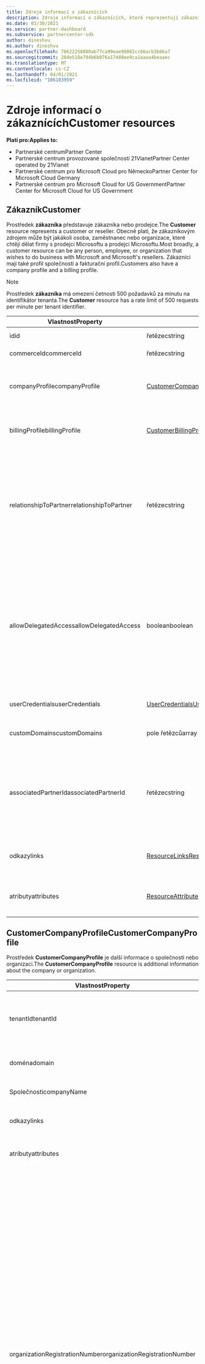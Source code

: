 ```yaml
---
title: Zdroje informací o zákaznících
description: Zdroje informací o zákaznících, které reprezentují zákazníka nebo prodejce.
ms.date: 03/30/2021
ms.service: partner-dashboard
ms.subservice: partnercenter-sdk
author: dineshvu
ms.author: dineshvu
ms.openlocfilehash: 78622258880ab77ca99eae98082cc66acb3b66a7
ms.sourcegitcommit: 204e518e794b6b076a17488ee9ca1aaaa4beaaec
ms.translationtype: MT
ms.contentlocale: cs-CZ
ms.lasthandoff: 04/01/2021
ms.locfileid: "106103959"
---
```

# <a name="customer-resources"></a><span data-ttu-id="9129c-103">Zdroje informací o zákaznících</span><span class="sxs-lookup"><span data-stu-id="9129c-103">Customer resources</span></span>

<span data-ttu-id="9129c-104">**Platí pro:**</span><span class="sxs-lookup"><span data-stu-id="9129c-104">**Applies to:**</span></span>

- <span data-ttu-id="9129c-105">Partnerské centrum</span><span class="sxs-lookup"><span data-stu-id="9129c-105">Partner Center</span></span>
- <span data-ttu-id="9129c-106">Partnerské centrum provozované společností 21Vianet</span><span class="sxs-lookup"><span data-stu-id="9129c-106">Partner Center operated by 21Vianet</span></span>
- <span data-ttu-id="9129c-107">Partnerské centrum pro Microsoft Cloud pro Německo</span><span class="sxs-lookup"><span data-stu-id="9129c-107">Partner Center for Microsoft Cloud Germany</span></span>
- <span data-ttu-id="9129c-108">Partnerské centrum pro Microsoft Cloud for US Government</span><span class="sxs-lookup"><span data-stu-id="9129c-108">Partner Center for Microsoft Cloud for US Government</span></span>

## <a name="customer"></a><span data-ttu-id="9129c-109">Zákazník</span><span class="sxs-lookup"><span data-stu-id="9129c-109">Customer</span></span>

<span data-ttu-id="9129c-110">Prostředek **zákazníka** představuje zákazníka nebo prodejce.</span><span class="sxs-lookup"><span data-stu-id="9129c-110">The **Customer** resource represents a customer or reseller.</span></span> <span data-ttu-id="9129c-111">Obecně platí, že zákazníkovým zdrojem může být jakákoli osoba, zaměstnanec nebo organizace, které chtějí dělat firmy s prodejci Microsoftu a prodejci Microsoftu.</span><span class="sxs-lookup"><span data-stu-id="9129c-111">Most broadly, a customer resource can be any person, employee, or organization that wishes to do business with Microsoft and Microsoft's resellers.</span></span> <span data-ttu-id="9129c-112">Zákazníci mají také profil společnosti a fakturační profil.</span><span class="sxs-lookup"><span data-stu-id="9129c-112">Customers also have a company profile and a billing profile.</span></span>

>[!NOTE]
><span data-ttu-id="9129c-113">Prostředek **zákazníka** má omezení četnosti 500 požadavků za minutu na identifikátor tenanta.</span><span class="sxs-lookup"><span data-stu-id="9129c-113">The **Customer** resource has a rate limit of 500 requests per minute per tenant identifier.</span></span>

| <span data-ttu-id="9129c-114">Vlastnost</span><span class="sxs-lookup"><span data-stu-id="9129c-114">Property</span></span>              | <span data-ttu-id="9129c-115">Typ</span><span class="sxs-lookup"><span data-stu-id="9129c-115">Type</span></span>                                                             | <span data-ttu-id="9129c-116">Description</span><span class="sxs-lookup"><span data-stu-id="9129c-116">Description</span></span>                                                                                                                                  |
|-----------------------|------------------------------------------------------------------|----------------------------------------------------------------------------------------------------------------------------------------------|
| <span data-ttu-id="9129c-117">id</span><span class="sxs-lookup"><span data-stu-id="9129c-117">id</span></span>                    | <span data-ttu-id="9129c-118">řetězec</span><span class="sxs-lookup"><span data-stu-id="9129c-118">string</span></span>                                                           | <span data-ttu-id="9129c-119">ID zákazníka.</span><span class="sxs-lookup"><span data-stu-id="9129c-119">The customer ID.</span></span>                                                                                                                             |
| <span data-ttu-id="9129c-120">commerceId</span><span class="sxs-lookup"><span data-stu-id="9129c-120">commerceId</span></span>            | <span data-ttu-id="9129c-121">řetězec</span><span class="sxs-lookup"><span data-stu-id="9129c-121">string</span></span>                                                           | <span data-ttu-id="9129c-122">ID obchodu.</span><span class="sxs-lookup"><span data-stu-id="9129c-122">The commerce ID.</span></span>                                                                                                                             |
| <span data-ttu-id="9129c-123">companyProfile</span><span class="sxs-lookup"><span data-stu-id="9129c-123">companyProfile</span></span>        | [<span data-ttu-id="9129c-124">CustomerCompanyProfile</span><span class="sxs-lookup"><span data-stu-id="9129c-124">CustomerCompanyProfile</span></span>](#customercompanyprofile)                | <span data-ttu-id="9129c-125">Další informace o společnosti nebo organizaci</span><span class="sxs-lookup"><span data-stu-id="9129c-125">Additional information about the company or organization.</span></span>                                                                                    |
| <span data-ttu-id="9129c-126">billingProfile</span><span class="sxs-lookup"><span data-stu-id="9129c-126">billingProfile</span></span>        | [<span data-ttu-id="9129c-127">CustomerBillingProfile</span><span class="sxs-lookup"><span data-stu-id="9129c-127">CustomerBillingProfile</span></span>](#customerbillingprofile)                | <span data-ttu-id="9129c-128">Další informace, které se používají k fakturaci.</span><span class="sxs-lookup"><span data-stu-id="9129c-128">Additional information used for billing.</span></span>                                                                                                     |
| <span data-ttu-id="9129c-129">relationshipToPartner</span><span class="sxs-lookup"><span data-stu-id="9129c-129">relationshipToPartner</span></span> | <span data-ttu-id="9129c-130">řetězec</span><span class="sxs-lookup"><span data-stu-id="9129c-130">string</span></span>                                                           | <span data-ttu-id="9129c-131">Definuje licenční program, který partner používá pro tohoto zákazníka: "none", "prodejce", "Advisor", "syndikace" nebo " \_ Podpora Microsoftu".</span><span class="sxs-lookup"><span data-stu-id="9129c-131">Defines the licensing program that the partner uses for this customer: "none", "reseller", "advisor", "syndication" or "microsoft\_support".</span></span> |
| <span data-ttu-id="9129c-132">allowDelegatedAccess</span><span class="sxs-lookup"><span data-stu-id="9129c-132">allowDelegatedAccess</span></span>  | <span data-ttu-id="9129c-133">boolean</span><span class="sxs-lookup"><span data-stu-id="9129c-133">boolean</span></span>                                                          | <span data-ttu-id="9129c-134">Zda má partner udělena oprávnění delegovaného správce tohoto zákazníka.</span><span class="sxs-lookup"><span data-stu-id="9129c-134">Whether the partner has been granted delegated admin privileges by this customer.</span></span> <span data-ttu-id="9129c-135">Tato vlastnost je k dispozici pouze při získávání zákazníka podle ID, nikoli podle seznamu.</span><span class="sxs-lookup"><span data-stu-id="9129c-135">This property is only available when getting a customer by ID, not by list.</span></span>                                                         |
| <span data-ttu-id="9129c-136">userCredentials</span><span class="sxs-lookup"><span data-stu-id="9129c-136">userCredentials</span></span>       | [<span data-ttu-id="9129c-137">UserCredentials</span><span class="sxs-lookup"><span data-stu-id="9129c-137">UserCredentials</span></span>](user-resources.md#usercredentials) | <span data-ttu-id="9129c-138">Přihlašovací údaje uživatele</span><span class="sxs-lookup"><span data-stu-id="9129c-138">The user credentials.</span></span>                                                                                                                        |
| <span data-ttu-id="9129c-139">customDomains</span><span class="sxs-lookup"><span data-stu-id="9129c-139">customDomains</span></span>         | <span data-ttu-id="9129c-140">pole řetězců</span><span class="sxs-lookup"><span data-stu-id="9129c-140">array of strings</span></span>                                                 | <span data-ttu-id="9129c-141">Seznam vlastních domén zákazníka.</span><span class="sxs-lookup"><span data-stu-id="9129c-141">List of custom domains of a customer.</span></span>                                                                                                        |
| <span data-ttu-id="9129c-142">associatedPartnerId</span><span class="sxs-lookup"><span data-stu-id="9129c-142">associatedPartnerId</span></span>   | <span data-ttu-id="9129c-143">řetězec</span><span class="sxs-lookup"><span data-stu-id="9129c-143">string</span></span>                                                           | <span data-ttu-id="9129c-144">Nepřímý prodejce přidružený k tomuto účtu zákazníka.</span><span class="sxs-lookup"><span data-stu-id="9129c-144">The indirect reseller associated to this customer account.</span></span> <span data-ttu-id="9129c-145">Tuto hodnotu můžou nastavit jenom nepřímí partneři CSP.</span><span class="sxs-lookup"><span data-stu-id="9129c-145">This value can be set only by indirect CSP partners.</span></span>                              |
| <span data-ttu-id="9129c-146">odkazy</span><span class="sxs-lookup"><span data-stu-id="9129c-146">links</span></span>                 | [<span data-ttu-id="9129c-147">ResourceLinks</span><span class="sxs-lookup"><span data-stu-id="9129c-147">ResourceLinks</span></span>](utility-resources.md#resourcelinks)             | <span data-ttu-id="9129c-148">Odkazy na prostředky obsažené v profilu.</span><span class="sxs-lookup"><span data-stu-id="9129c-148">The resource links contained within the profile.</span></span>                                                                                             |
| <span data-ttu-id="9129c-149">atributy</span><span class="sxs-lookup"><span data-stu-id="9129c-149">attributes</span></span>            | [<span data-ttu-id="9129c-150">ResourceAttributes</span><span class="sxs-lookup"><span data-stu-id="9129c-150">ResourceAttributes</span></span>](utility-resources.md#resourceattributes)   | <span data-ttu-id="9129c-151">Atributy metadat odpovídající profilu.</span><span class="sxs-lookup"><span data-stu-id="9129c-151">The metadata attributes corresponding to the profile.</span></span>                                                                                        |

## <a name="customercompanyprofile"></a><span data-ttu-id="9129c-152">CustomerCompanyProfile</span><span class="sxs-lookup"><span data-stu-id="9129c-152">CustomerCompanyProfile</span></span>

<span data-ttu-id="9129c-153">Prostředek **CustomerCompanyProfile** je další informace o společnosti nebo organizaci.</span><span class="sxs-lookup"><span data-stu-id="9129c-153">The **CustomerCompanyProfile** resource is additional information about the company or organization.</span></span>

| <span data-ttu-id="9129c-154">Vlastnost</span><span class="sxs-lookup"><span data-stu-id="9129c-154">Property</span></span>    | <span data-ttu-id="9129c-155">Typ</span><span class="sxs-lookup"><span data-stu-id="9129c-155">Type</span></span>                                                           | <span data-ttu-id="9129c-156">Description</span><span class="sxs-lookup"><span data-stu-id="9129c-156">Description</span></span>                                                                       |
|-------------|----------------------------------------------------------------|-----------------------------------------------------------------------------------|
| <span data-ttu-id="9129c-157">tenantId</span><span class="sxs-lookup"><span data-stu-id="9129c-157">tenantId</span></span>    | <span data-ttu-id="9129c-158">řetězec</span><span class="sxs-lookup"><span data-stu-id="9129c-158">string</span></span>                                                         | <span data-ttu-id="9129c-159">Identifikátor tenanta zákazníka pro Azure AD.</span><span class="sxs-lookup"><span data-stu-id="9129c-159">The customer's tenant identifier for Azure AD.</span></span> <span data-ttu-id="9129c-160">Tento název se také označuje jako MicrosoftID.</span><span class="sxs-lookup"><span data-stu-id="9129c-160">This is also called a MicrosoftID.</span></span> |
| <span data-ttu-id="9129c-161">doména</span><span class="sxs-lookup"><span data-stu-id="9129c-161">domain</span></span>      | <span data-ttu-id="9129c-162">řetězec</span><span class="sxs-lookup"><span data-stu-id="9129c-162">string</span></span>                                                         | <span data-ttu-id="9129c-163">Název zákazníka, například contoso.onmicrosoft.com.</span><span class="sxs-lookup"><span data-stu-id="9129c-163">The customer's name, such as contoso.onmicrosoft.com.</span></span>                             |
| <span data-ttu-id="9129c-164">Společnosti</span><span class="sxs-lookup"><span data-stu-id="9129c-164">companyName</span></span> | <span data-ttu-id="9129c-165">řetězec</span><span class="sxs-lookup"><span data-stu-id="9129c-165">string</span></span>                                                         | <span data-ttu-id="9129c-166">Název společnosti nebo organizace.</span><span class="sxs-lookup"><span data-stu-id="9129c-166">The name of the company or organization.</span></span>                                          |
| <span data-ttu-id="9129c-167">odkazy</span><span class="sxs-lookup"><span data-stu-id="9129c-167">links</span></span>       | [<span data-ttu-id="9129c-168">ResourceLinks</span><span class="sxs-lookup"><span data-stu-id="9129c-168">ResourceLinks</span></span>](utility-resources.md#resourcelinks)           | <span data-ttu-id="9129c-169">Odkazy na prostředky obsažené v profilu.</span><span class="sxs-lookup"><span data-stu-id="9129c-169">The resource links contained within the profile.</span></span>                                  |
| <span data-ttu-id="9129c-170">atributy</span><span class="sxs-lookup"><span data-stu-id="9129c-170">attributes</span></span>  | [<span data-ttu-id="9129c-171">ResourceAttributes</span><span class="sxs-lookup"><span data-stu-id="9129c-171">ResourceAttributes</span></span>](utility-resources.md#resourceattributes) | <span data-ttu-id="9129c-172">Atributy metadat odpovídající profilu.</span><span class="sxs-lookup"><span data-stu-id="9129c-172">The metadata attributes corresponding to the profile.</span></span>                             |
|<span data-ttu-id="9129c-173">organizationRegistrationNumber</span><span class="sxs-lookup"><span data-stu-id="9129c-173">organizationRegistrationNumber</span></span>|<span data-ttu-id="9129c-174">Řetězec</span><span class="sxs-lookup"><span data-stu-id="9129c-174">String</span></span>|<span data-ttu-id="9129c-175">Registrační číslo organizace zákazníka (také označované jako DIČ v určitých zemích).</span><span class="sxs-lookup"><span data-stu-id="9129c-175">The customer’s organization registration number (also referred to as INN number in certain countries).</span></span> <span data-ttu-id="9129c-176">Požadované jenom pro společnost nebo organizaci zákazníka, která se nachází v následujících zemích: Arménská (AM), Ázerbájdžán (AZ), Bělorusko (BY), Maďarsko (HU), Kazachstán (KZ), Kyrgyzstán (KG), Moldavsko (MD), Rusko (RU), Tádžikistán (TJ), Uzbekistán (UZ), Ukrajina (UA), Indie, Brazílie, Jižní Afrika, Polsko, Spojené arabské emiráty, Saúdská Arábie, Turecko, Thajsko, Vietnam, Maďarsko, Jižní Súdán a Venezuela.</span><span class="sxs-lookup"><span data-stu-id="9129c-176">Only required for customer’s company/organization located in the following countries: Armenia(AM), Azerbaijan(AZ), Belarus(BY), Hungary(HU), Kazakhstan(KZ), Kyrgyzstan(KG), Moldova(MD), Russia(RU), Tajikistan(TJ), Uzbekistan(UZ), Ukraine(UA), India, Brazil, South Africa, Poland, United Arab Emirates, Saudi Arabia, Turkey, Thailand, Vietnam, Myanmar, Iraq, South Sudan and Venezuela.</span></span> <span data-ttu-id="9129c-177">Pro společnost nebo organizaci zákazníka nacházející se v jiných zemích by neměl být určen.</span><span class="sxs-lookup"><span data-stu-id="9129c-177">For customer’s company/organization located in other countries this should not be specified.</span></span>|


## <a name="customerbillingprofile"></a><span data-ttu-id="9129c-178">CustomerBillingProfile</span><span class="sxs-lookup"><span data-stu-id="9129c-178">CustomerBillingProfile</span></span>

<span data-ttu-id="9129c-179">Prostředek **CustomerBillingProfile** jsou další informace, které se používají k fakturaci zákazníka.</span><span class="sxs-lookup"><span data-stu-id="9129c-179">The **CustomerBillingProfile** resource is additional information used to bill the customer.</span></span>

| <span data-ttu-id="9129c-180">Vlastnost</span><span class="sxs-lookup"><span data-stu-id="9129c-180">Property</span></span>       | <span data-ttu-id="9129c-181">Typ</span><span class="sxs-lookup"><span data-stu-id="9129c-181">Type</span></span>                                                           | <span data-ttu-id="9129c-182">Description</span><span class="sxs-lookup"><span data-stu-id="9129c-182">Description</span></span>                                                                                                                                            |
|----------------|----------------------------------------------------------------|--------------------------------------------------------------------------------------------------------------------------------------------------------|
| <span data-ttu-id="9129c-183">id</span><span class="sxs-lookup"><span data-stu-id="9129c-183">id</span></span>             | <span data-ttu-id="9129c-184">řetězec</span><span class="sxs-lookup"><span data-stu-id="9129c-184">string</span></span>                                                         | <span data-ttu-id="9129c-185">Identifikátor profilu.</span><span class="sxs-lookup"><span data-stu-id="9129c-185">The profile identifier.</span></span>                                                                                                                                |
| <span data-ttu-id="9129c-186">firstName</span><span class="sxs-lookup"><span data-stu-id="9129c-186">firstName</span></span>      | <span data-ttu-id="9129c-187">řetězec</span><span class="sxs-lookup"><span data-stu-id="9129c-187">string</span></span>                                                         | <span data-ttu-id="9129c-188">Křestní jméno kontaktní osoby na společnosti zákazníka.</span><span class="sxs-lookup"><span data-stu-id="9129c-188">The first name of the billing contact at the customer's company.</span></span> <span data-ttu-id="9129c-189">To je osoba, na kterou faktury a další fakturační komunikace budou směrovány.</span><span class="sxs-lookup"><span data-stu-id="9129c-189">This is the person that invoices and other billing communication will be directed to.</span></span> |
| <span data-ttu-id="9129c-190">lastName</span><span class="sxs-lookup"><span data-stu-id="9129c-190">lastName</span></span>       | <span data-ttu-id="9129c-191">řetězec</span><span class="sxs-lookup"><span data-stu-id="9129c-191">string</span></span>                                                         | <span data-ttu-id="9129c-192">Příjmení kontaktní osoby pro fakturaci</span><span class="sxs-lookup"><span data-stu-id="9129c-192">The last name of the billing contact.</span></span>                                                                                                                  |
| <span data-ttu-id="9129c-193">e-mail</span><span class="sxs-lookup"><span data-stu-id="9129c-193">email</span></span>          | <span data-ttu-id="9129c-194">řetězec</span><span class="sxs-lookup"><span data-stu-id="9129c-194">string</span></span>                                                         | <span data-ttu-id="9129c-195">E-mailová adresa fakturačního kontaktu</span><span class="sxs-lookup"><span data-stu-id="9129c-195">The billing contact's email address</span></span>                                                                                                                    |
| <span data-ttu-id="9129c-196">jazyková verze</span><span class="sxs-lookup"><span data-stu-id="9129c-196">culture</span></span>        | <span data-ttu-id="9129c-197">řetězec</span><span class="sxs-lookup"><span data-stu-id="9129c-197">string</span></span>                                                         | <span data-ttu-id="9129c-198">Upřednostňovaná jazyková verze pro komunikaci a měnu, jako je "en-US".</span><span class="sxs-lookup"><span data-stu-id="9129c-198">Their preferred culture for communication and currency, such as "en-us".</span></span>                                                                               |
| <span data-ttu-id="9129c-199">language</span><span class="sxs-lookup"><span data-stu-id="9129c-199">language</span></span>       | <span data-ttu-id="9129c-200">řetězec</span><span class="sxs-lookup"><span data-stu-id="9129c-200">string</span></span>                                                         | <span data-ttu-id="9129c-201">Upřednostňovaný jazyk pro komunikaci.</span><span class="sxs-lookup"><span data-stu-id="9129c-201">Their preferred language for communication.</span></span>                                                                                                            |
| <span data-ttu-id="9129c-202">Společnosti</span><span class="sxs-lookup"><span data-stu-id="9129c-202">companyName</span></span>    | <span data-ttu-id="9129c-203">řetězec</span><span class="sxs-lookup"><span data-stu-id="9129c-203">string</span></span>                                                         | <span data-ttu-id="9129c-204">Název společnosti nebo organizace.</span><span class="sxs-lookup"><span data-stu-id="9129c-204">The name of the company or organization.</span></span>                                                                                                               |
| <span data-ttu-id="9129c-205">defaultAddress</span><span class="sxs-lookup"><span data-stu-id="9129c-205">defaultAddress</span></span> | [<span data-ttu-id="9129c-206">Adresa</span><span class="sxs-lookup"><span data-stu-id="9129c-206">Address</span></span>](utility-resources.md#address)                       | <span data-ttu-id="9129c-207">Adresa, na kterou se účtují faktury, kde kontaktní e-mail funguje.</span><span class="sxs-lookup"><span data-stu-id="9129c-207">The address that bills are sent to, where the billing contact works.</span></span>                                                                                   |
| <span data-ttu-id="9129c-208">odkazy</span><span class="sxs-lookup"><span data-stu-id="9129c-208">links</span></span>          | [<span data-ttu-id="9129c-209">ResourceLinks</span><span class="sxs-lookup"><span data-stu-id="9129c-209">ResourceLinks</span></span>](utility-resources.md#resourcelinks)           | <span data-ttu-id="9129c-210">Odkazy na prostředky obsažené v profilu.</span><span class="sxs-lookup"><span data-stu-id="9129c-210">The resource links contained within the profile.</span></span>                                                                                                       |
| <span data-ttu-id="9129c-211">atributy</span><span class="sxs-lookup"><span data-stu-id="9129c-211">attributes</span></span>     | [<span data-ttu-id="9129c-212">ResourceAttributes</span><span class="sxs-lookup"><span data-stu-id="9129c-212">ResourceAttributes</span></span>](utility-resources.md#resourceattributes) | <span data-ttu-id="9129c-213">Atributy metadat odpovídající profilu.</span><span class="sxs-lookup"><span data-stu-id="9129c-213">The metadata attributes corresponding to the profile.</span></span>                                                                                                  |

## <a name="customerrelationshiprequest"></a><span data-ttu-id="9129c-214">CustomerRelationshipRequest</span><span class="sxs-lookup"><span data-stu-id="9129c-214">CustomerRelationshipRequest</span></span>

<span data-ttu-id="9129c-215">Prostředek **CustomerRelationshipRequest** obsahuje adresu URL, kterou zákazník používá k navázání vztahu prodejce k partnerovi.</span><span class="sxs-lookup"><span data-stu-id="9129c-215">The **CustomerRelationshipRequest** resource contains the URL used by the customer to establish a reseller relationship with a partner.</span></span>

| <span data-ttu-id="9129c-216">Vlastnost</span><span class="sxs-lookup"><span data-stu-id="9129c-216">Property</span></span>   | <span data-ttu-id="9129c-217">Typ</span><span class="sxs-lookup"><span data-stu-id="9129c-217">Type</span></span>                                                           | <span data-ttu-id="9129c-218">Description</span><span class="sxs-lookup"><span data-stu-id="9129c-218">Description</span></span>                                                              |
|------------|----------------------------------------------------------------|--------------------------------------------------------------------------|
| <span data-ttu-id="9129c-219">url</span><span class="sxs-lookup"><span data-stu-id="9129c-219">url</span></span>        | <span data-ttu-id="9129c-220">řetězec</span><span class="sxs-lookup"><span data-stu-id="9129c-220">string</span></span>                                                         | <span data-ttu-id="9129c-221">Adresa URL, kterou zákazník používá k navázání vztahu s partnerem.</span><span class="sxs-lookup"><span data-stu-id="9129c-221">The URL used by the customer to establish a relationship with a partner.</span></span> |
| <span data-ttu-id="9129c-222">atributy</span><span class="sxs-lookup"><span data-stu-id="9129c-222">attributes</span></span> | [<span data-ttu-id="9129c-223">ResourceAttributes</span><span class="sxs-lookup"><span data-stu-id="9129c-223">ResourceAttributes</span></span>](utility-resources.md#resourceattributes) | <span data-ttu-id="9129c-224">Atributy metadat odpovídající požadavku vztahu</span><span class="sxs-lookup"><span data-stu-id="9129c-224">The metadata attributes corresponding to the relationship request.</span></span>       |